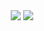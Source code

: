 <!---
RaseBerrie/RaseBerrie is a ✨ special ✨ repository because its `README.md` (this file) appears on your GitHub profile.
You can click the Preview link to take a look at your changes.
--->

  <div align=center>

  <!---
  widgets!
  ---!>

<img src="http://mazandi.herokuapp.com/api?handle=shitorin0677&theme=warm"/>
<img src="https://capsule-render.vercel.app/api?type=waving&color=0:9dd84b,100:9ed685&height=100&section=footer" />

</div>
